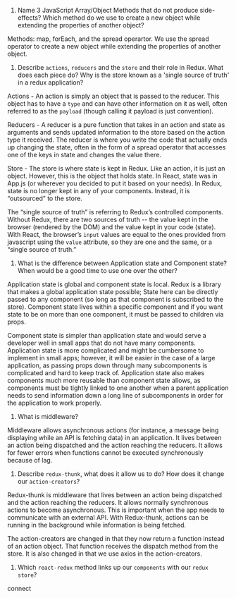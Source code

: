 1.  Name 3 JavaScript Array/Object Methods that do not produce side-effects? Which method do we use to create a new object while extending the properties of another object?

Methods: map, forEach, and the spread operartor.
We use the spread operator to create a new object while extending the properties of another object.

1.  Describe `actions`, `reducers` and the `store` and their role in Redux. What does each piece do? Why is the store known as a 'single source of truth' in a redux application?

Actions - An action is simply an object that is passed to the reducer. This object has to have a `type` and can have other information on it as well, often referred to as the `payload` (though calling it payload is just convention). 

Reducers - A reducer is a pure function that takes in an action and state as arguments and sends updated information to the store based on the action type it received. The reducer is where you write the code that actually ends up changing the state, often in the form of a spread operator that accesses one of the keys in state and changes the value there. 

Store - The store is where state is kept in Redux. Like an action, it is just an object. However, this is the object that holds state. In React, state was in App.js (or wherever you decided to put it based on your needs). In Redux, state is no longer kept in any of your components. Instead, it is “outsourced” to the store.

The “single source of truth” is referring to Redux’s controlled components. Without Redux, there are two sources of truth -- the value kept in the browser (rendered by the DOM) and the value kept in your code (state). With React, the browser’s `input` values are equal to the ones provided from javascript using the `value` attribute, so they are one and the same, or a “single source of truth.” 


1.  What is the difference between Application state and Component state? When would be a good time to use one over the other?

Application state is global and component state is local. Redux is a library that makes a global application state possible; State here can be directly passed to any component (so long as that component is subscribed to the store). Component state lives within a specific component and if you want state to be on more than one component, it must be passed to children via props.

Component state is simpler than application state and would serve a developer well in small apps that do not have many components. Application state is more complicated and might be cumbersome to implement in small apps; however, it will be easier in the case of a large application, as passing props down through many subcomponents is complicated and hard to keep track of. Application state also makes components much more reusable than component state allows, as components must be tightly linked to one another when a parent application needs to send information down a long line of subcomponents in order for the application to work properly.    

1.  What is middleware?

Middleware allows asynchronous actions (for instance, a message being displaying while an API is fetching data) in an application. It lives between an action being dispatched and the action reaching the reducers. It allows for fewer errors when functions cannot be executed synchronously because of lag.

1.  Describe `redux-thunk`, what does it allow us to do? How does it change our `action-creators`?

Redux-thunk is middleware that lives between an action being dispatched and the action reaching the reducers. It allows normally synchronous actions to become asynchronous. This is important when the app needs to communicate with an external API. With Redux-thunk, actions can be running in the background while information is being fetched. 

The action-creators are changed in that they now return a function instead of an action object. That function receives the dispatch method from the store. It is also changed in that we use axios in the action-creators.

1.  Which `react-redux` method links up our `components` with our `redux store`?

connect
